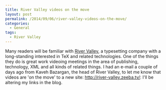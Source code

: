 ```yaml
---
title: River Valley videos on the move
layout: post
permalink: /2014/09/06/river-valley-videos-on-the-move/
categories:
  - General
tags:
  - River Valley
---
```

Many readers will be familiar with [River Valley](http://rivervalleytechnologies.com/), a typesetting company with a long-standing interested in TeX and related technologies. One of the things they do is great work videoing meetings in the area of publishing, technology, XML and all kinds of related things. I had an e-mail a couple of days ago from Kaveh Bazargan, the head of River Valley, to let me know that videos are 'on the move' to a new site: http://river-valley.zeeba.tv/: I'll be altering my links in the blog.
